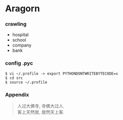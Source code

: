 # Aragorn

### crawling

* hospital
* school
* company
* bank

### config .pyc

	$ vi ~/.profile -> export PYTHONDONTWRITEBYTECODE=x
	$ cd src
	$ source ~/.profile

### Appendix

> 人过大佛寺, 寺佛大过人.  
> 客上天然居, 居然天上客. 
